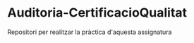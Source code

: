 Auditoria-CertificacioQualitat
==============================

Repositori per realitzar la pràctica d'aquesta assignatura
